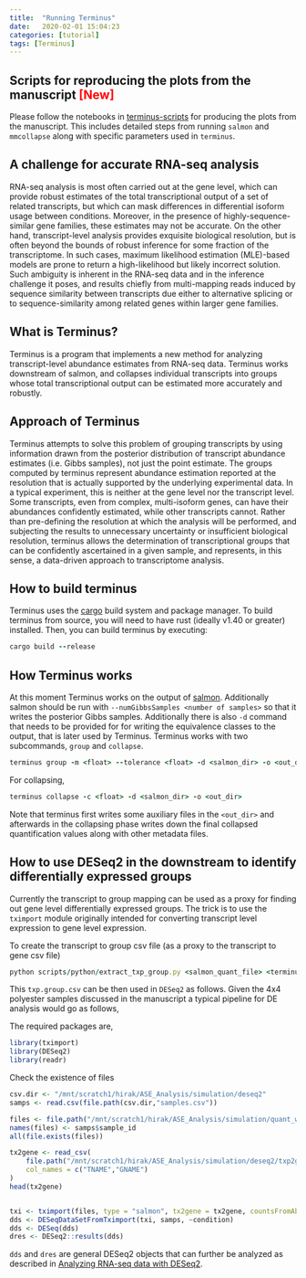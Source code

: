 ```yaml
---
title:  "Running Terminus"
date:   2020-02-01 15:04:23
categories: [tutorial]
tags: [Terminus]
---
```


## Scripts for reproducing the plots from the manuscript <span style="color:red">\[**New**\] </span>
Please follow the notebooks in [terminus-scripts](https://github.com/COMBINE-lab/terminus-paper-scripts/tree/master/notebook) for producing the plots from the manuscript. This includes detailed steps from running `salmon` and `mmcollapse` along with specific parameters used in `terminus`.


## A challenge for accurate RNA-seq analysis

RNA-seq analysis is most often carried out at the gene level, which can provide robust estimates of the total
transcriptional output of a set of related transcripts, but which can mask differences in differential isoform usage
between conditions.  Moreover, in the presence of highly-sequence-similar gene families, these estimates may not 
be accurate.  On the other hand, transcript-level analysis provides exquisite biological resolution, but is often beyond
the bounds of robust inference for some fraction of the transcriptome.  In such cases, maximum likelihood estimation (MLE)-based models are prone to return a high-likelihood but likely incorrect solution.  Such ambiguity is inherent in the RNA-seq data and in the inference challenge it poses, and results chiefly from multi-mapping reads induced by sequence similarity between transcripts due either to alternative splicing or to sequence-similarity among related genes within larger gene families.


## What is Terminus?

Terminus is a program that implements a new method for analyzing transcript-level abundance estimates from RNA-seq data. Terminus works downstream of salmon, and collapses individual transcripts into groups whose total transcriptional output can be estimated more accurately and robustly.

## Approach of Terminus

Terminus attempts to solve this problem of grouping transcripts by using information drawn from the posterior distribution of transcript abundance estimates (i.e. Gibbs samples), not just the point estimate. The groups computed by terminus represent abundance estimation reported at the resolution that is actually supported by the underlying experimental data. In a typical experiment, this is neither at the gene level nor the transcript level. Some transcripts, even from complex, multi-isoform genes, can have their abundances confidently estimated, while other transcripts cannot. Rather than pre-defining the resolution at which the analysis will be performed, and subjecting the results to unnecessary uncertainty or insufficient biological resolution, terminus allows the determination of transcriptional groups that can be confidently ascertained in a given sample, and represents, in this sense, a data-driven approach to transcriptome analysis.

## How to build terminus

Terminus uses the [cargo](https://github.com/rust-lang/cargo) build system and package manager. To build terminus from source, you will need to have rust (ideally v1.40 or greater) installed. Then, you can build terminus by executing:


```ruby
cargo build --release
```


## How Terminus works
At this moment Terminus works on the output of [salmon](https://github.com/COMBINE-lab/salmon). Additionally 
salmon should be run with `--numGibbsSamples <number of samples>` so that it writes the posterior Gibbs samples. Additionally there is also `-d` command that needs to be provided for for writing the equivalence classes to the output, that is later used by Terminus. Terminus
works with two subcommands, `group` and `collapse`.

```ruby
terminus group -m <float> --tolerance <float> -d <salmon_dir> -o <out_dir>
```
For collapsing,

```ruby
terminus collapse -c <float> -d <salmon_dir> -o <out_dir>
```

Note that terminus first writes some auxiliary files in the `<out_dir>` and afterwards in the collapsing phase writes down the final collapsed quantification values along with other metadata files. 
 

## How to use DESeq2 in the downstream to identify differentially expressed groups

Currently the transcript to group mapping can be used as a proxy for finding out gene level differentially expressed groups. The trick is to use the `tximport` module originally intended for converting transcript level expression to gene level expression. 

To create the transcript to group csv file (as a proxy to the transcript to gene csv file)

```ruby
python scripts/python/extract_txp_group.py <salmon_quant_file> <terminus_out>/cluster.txt txp.group.csv
```

This `txp.group.csv` can be then used in `DESeq2` as follows. Given the 4x4 polyester samples discussed in the manuscript a typical pipeline for DE analysis would go as follows, 


The required packages are,
```r
library(tximport)
library(DESeq2)
library(readr)
```
Check the existence of files
```r
csv.dir <- "/mnt/scratch1/hirak/ASE_Analysis/simulation/deseq2"
samps <- read.csv(file.path(csv.dir,"samples.csv"))

files <- file.path("/mnt/scratch1/hirak/ASE_Analysis/simulation/quant_witohut_decoy", samps$sample_id, "quant.sf")
names(files) <- samps$sample_id
all(file.exists(files))

tx2gene <- read_csv(
    file.path("/mnt/scratch1/hirak/ASE_Analysis/simulation/deseq2/txp2group.csv"),
    col_names = c("TNAME","GNAME")
)
head(tx2gene)


txi <- tximport(files, type = "salmon", tx2gene = tx2gene, countsFromAbundance="lengthScaledTPM")
dds <- DESeqDataSetFromTximport(txi, samps, ~condition)
dds <- DESeq(dds)
dres <- DESeq2::results(dds)

```

`dds` and `dres` are general DESeq2 objects that can further be analyzed as described in [Analyzing RNA-seq data with DESeq2](http://bioconductor.org/packages/release/bioc/vignettes/DESeq2/inst/doc/DESeq2.html).



